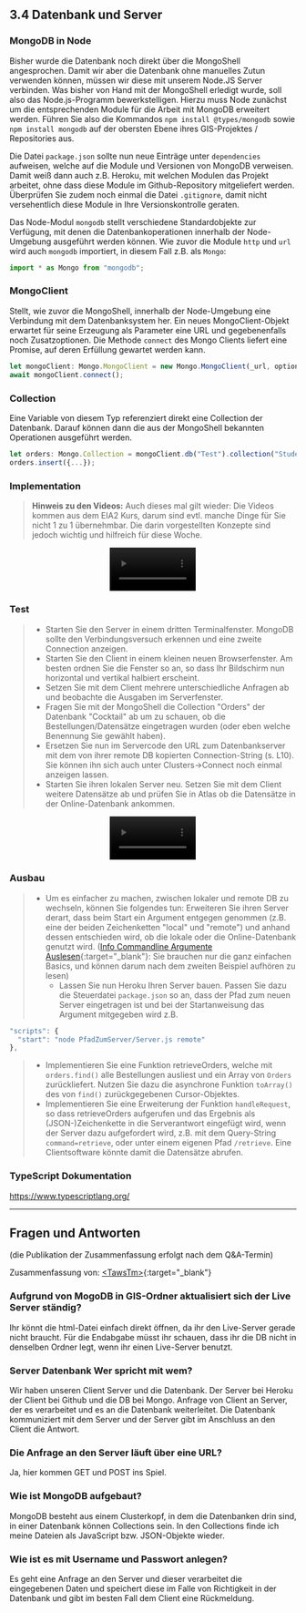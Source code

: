 ## 3.4 Datenbank und Server

### MongoDB in Node
Bisher wurde die Datenbank noch direkt über die MongoShell angesprochen. Damit wir aber die Datenbank ohne manuelles Zutun verwenden können, müssen wir diese mit unserem Node.JS Server verbinden. Was bisher von Hand mit der MongoShell erledigt wurde, soll also das Node.js-Programm bewerkstelligen. Hierzu muss Node zunächst um die entsprechenden Module für die Arbeit mit MongoDB erweitert werden. Führen Sie also die Kommandos `npm install @types/mongodb` sowie `npm install mongodb` auf der obersten Ebene ihres GIS-Projektes / Repositories aus. 

Die Datei `package.json` sollte nun neue Einträge unter `dependencies` aufweisen, welche auf die Module und Versionen von MongoDB verweisen. Damit weiß dann auch z.B. Heroku, mit welchen Modulen das Projekt arbeitet, ohne dass diese Module im Github-Repository mitgeliefert werden. Überprüfen Sie zudem noch einmal die Datei `.gitignore`, damit nicht versehentlich diese Module in Ihre Versionskontrolle geraten.

Das Node-Modul `mongodb` stellt verschiedene Standardobjekte zur Verfügung, mit denen die Datenbankoperationen innerhalb der Node-Umgebung ausgeführt werden können. Wie zuvor die Module `http` und `url` wird auch `mongodb` importiert, in diesem Fall z.B. als `Mongo`: 
```typescript
import * as Mongo from "mongodb";
```

### MongoClient
Stellt, wie zuvor die MongoShell, innerhalb der Node-Umgebung eine Verbindung mit dem Datenbanksystem her. Ein neues MongoClient-Objekt erwartet für seine Erzeugung als Parameter eine URL und gegebenenfalls noch Zusatzoptionen. Die Methode `connect` des Mongo Clients liefert eine Promise, auf deren Erfüllung gewartet werden kann.

```typescript
let mongoClient: Mongo.MongoClient = new Mongo.MongoClient(_url, options);
await mongoClient.connect();
```

### Collection
Eine Variable von diesem Typ referenziert direkt eine Collection der Datenbank. Darauf können dann die aus der MongoShell bekannten Operationen ausgeführt werden. 
```typescript
let orders: Mongo.Collection = mongoClient.db("Test").collection("Students");
orders.insert({...});
```

### Implementation

>**Hinweis zu den Videos:** Auch dieses mal gilt wieder: Die Videos kommen aus dem EIA2 Kurs, darum sind evtl. manche Dinge für Sie nicht 1 zu 1 übernehmbar. Die darin vorgestellten Konzepte sind jedoch wichtig und hilfreich für diese Woche. 

<div align="center"><video controls width="30%"> 
  <source src="http://games.hs-furtwangen.de/EIA2_Video/L07_V3_Implementation.mp4" type="video/mp4"> 
<a href="http://games.hs-furtwangen.de/EIA2_Video/L07_V3_Implementation.mp4">Video</a>
</video>    
</div>

### Test
> - Starten Sie den Server in einem dritten Terminalfenster. MongoDB sollte den Verbindungsversuch erkennen und eine zweite Connection anzeigen.
> - Starten Sie den Client in einem kleinen neuen Browserfenster. Am besten ordnen Sie die Fenster so an, so dass Ihr Bildschirm nun horizontal und vertikal halbiert erscheint. 
> - Setzen Sie mit dem Client mehrere unterschiedliche Anfragen ab und beobachte die Ausgaben im Serverfenster. 
> - Fragen Sie mit der MongoShell die Collection "Orders" der Datenbank "Cocktail" ab um zu schauen, ob die Bestellungen/Datensätze eingetragen wurden (oder eben welche Benennung Sie gewählt haben).
> - Ersetzen Sie nun im Servercode den URL zum Datenbankserver mit dem von ihrer remote DB kopierten Connection-String (s. L10). Sie können ihn sich auch unter Clusters->Connect noch einmal anzeigen lassen.
> - Starten Sie ihren lokalen Server neu. Setzen Sie mit dem Client weitere Datensätze ab und prüfen Sie in Atlas ob die Datensätze in der Online-Datenbank ankommen.

<div align="center"><video controls width="30%"> 
  <source src="http://games.hs-furtwangen.de/EIA2_Video/L07_V4_Test.mp4" type="video/mp4"> 
<a href="http://games.hs-furtwangen.de/EIA2_Video/L07_V4_Test.mp4"><img src="../X01_Appendix/Img/video.jpg" width="25%"/></a>
</video>    
</div>

### Ausbau 
> - Um es einfacher zu machen, zwischen lokaler und remote DB zu wechseln, können Sie folgendes tun: Erweiteren Sie ihren Server derart, dass beim Start ein Argument entgegen genommen (z.B. eine der beiden Zeichenketten "local" und "remote") und anhand dessen entschieden wird, ob die lokale oder die Online-Datenbank genutzt wird. ([Info Commandline Argumente Auslesen](https://nodejs.org/en/knowledge/command-line/how-to-parse-command-line-arguments/){:target="_blank"}: Sie brauchen nur die ganz einfachen Basics, und können darum nach dem zweiten Beispiel aufhören zu lesen)
>   - Lassen Sie nun Heroku Ihren Server bauen. Passen Sie dazu die Steuerdatei `package.json` so an, dass der Pfad zum neuen Server eingetragen ist und bei der Startanweisung das Argument mitgegeben wird z.B. 
  ```typescript
  "scripts": {
    "start": "node PfadZumServer/Server.js remote"
  },
  ```
> - Implementieren Sie eine Funktion retrieveOrders, welche mit `orders.find()` alle Bestellungen ausliest und ein Array von `Orders` zurückliefert. Nutzen Sie dazu die asynchrone Funktion `toArray()` des von `find()` zurückgegebenen Cursor-Objektes.
> - Implementieren Sie eine Erweiterung der Funktion `handleRequest`, so dass retrieveOrders aufgerufen und das Ergebnis als (JSON-)Zeichenkette in die Serverantwort eingefügt wird, wenn der Server dazu aufgefordert wird, z.B. mit dem Query-String `command=retrieve`, oder unter einem eigenen Pfad `/retrieve`. Eine Clientsoftware könnte damit die Datensätze abrufen.

### TypeScript Dokumentation

https://www.typescriptlang.org/

---

## Fragen und Antworten

(die Publikation der Zusammenfassung erfolgt nach dem Q&A-Termin)

Zusammenfassung von: [&lt;TawsTm&gt;](https://github.com/TawsTm){:target="_blank"}

### Aufgrund von MogoDB in GIS-Ordner aktualisiert sich der Live Server ständig?
Ihr könnt die html-Datei einfach direkt öffnen, da ihr den Live-Server gerade nicht braucht. Für die Endabgabe müsst ihr schauen, dass ihr die DB nicht in denselben Ordner legt, wenn ihr einen Live-Server benutzt.

### Server Datenbank Wer spricht mit wem?
Wir haben unseren Client Server und die Datenbank. Der Server bei Heroku der Client bei Github und die DB bei Mongo. Anfrage von Client an Server, der es verarbeitet und es an die Datenbank weiterleitet. Die Datenbank kommuniziert mit dem Server und der Server gibt im Anschluss an den Client die Antwort.

### Die Anfrage an den Server läuft über eine URL?
Ja, hier kommen GET und POST ins Spiel.

### Wie ist MongoDB aufgebaut?
MongoDB besteht aus einem Clusterkopf, in dem die Datenbanken drin sind, in einer Datenbank können Collections sein. In den Collections finde ich meine Dateien als JavaScript bzw. JSON-Objekte wieder.

### Wie ist es mit Username und Passwort anlegen?
Es geht eine Anfrage an den Server und dieser verarbeitet die eingegebenen Daten und speichert diese im Falle von Richtigkeit in der Datenbank und gibt im besten Fall dem Client eine Rückmeldung.

